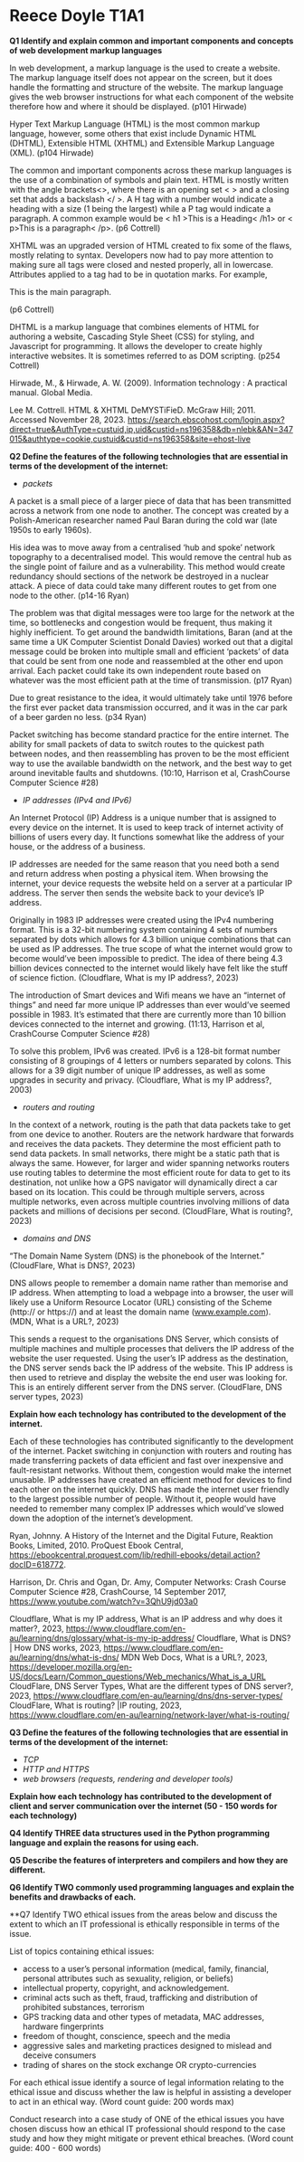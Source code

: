 # Reece Doyle T1A1 

**Q1	Identify and explain common and important components and concepts of web development markup languages**

In web development, a markup language is the used to create a website. The markup language itself does not appear on the screen, but it does handle the formatting and structure of the website. The markup language gives the web browser instructions for what each component of the website therefore how and where it should be displayed. (p101 Hirwade)

Hyper Text Markup Language (HTML) is the most common markup language, however, some others that exist include Dynamic HTML (DHTML), Extensible HTML (XHTML) and Extensible Markup Language (XML). (p104 Hirwade)

The common and important components across these markup languages is the use of a combination of symbols and plain text. HTML is mostly written with the angle brackets<>, where there is an opening set < > and a closing set that adds a backslash </ >. 
A H tag with a number would indicate a heading with a size (1 being the largest) while a P tag would indicate a paragraph. A common example would be < h1 >This is a Heading< /h1> or < p>This is a paragraph< /p>. (p6 Cottrell)

XHTML was an upgraded version of HTML created to fix some of the flaws, mostly relating to syntax. Developers now had to pay more attention to making sure all tags were closed and nested properly, all in lowercase. Attributes applied to a tag had to be in quotation marks. For example, <p id=”main-text”>This is the main paragraph.</p> (p6 Cottrell)


DHTML is a markup language that combines elements of HTML for authoring a website, Cascading Style Sheet (CSS) for styling, and Javascript for programming. It allows the developer to create highly interactive websites. It is sometimes referred to as DOM scripting. (p254 Cottrell)



Hirwade, M., & Hirwade, A. W. (2009). Information technology : A practical manual. Global Media. 

Lee M. Cottrell. HTML & XHTML DeMYSTiFieD. McGraw Hill; 2011. Accessed November 28, 2023. https://search.ebscohost.com/login.aspx?direct=true&AuthType=custuid,ip,uid&custid=ns196358&db=nlebk&AN=347015&authtype=cookie,custuid&custid=ns196358&site=ehost-live




**Q2    Define the features of the following technologies that are essential in terms of the development of the internet:**
 - *packets*



A packet is a small piece of a larger piece of data that has been transmitted across a network from one node to another. The concept was created by a Polish-American researcher named Paul Baran during the cold war (late 1950s to early 1960s). 

His idea was to move away from a centralised ‘hub and spoke’ network topography to a decentralised model. This would remove the central hub as the single point of failure and as a vulnerability. This method would create redundancy should sections of the network be destroyed in a nuclear attack. A piece of data could take many different routes to get from one node to the other. (p14-16 Ryan)

The problem was that digital messages were too large for the network at the time, so bottlenecks and congestion would be frequent, thus making it highly inefficient. To get around the bandwidth limitations, Baran (and at the same time a UK Computer Scientist Donald Davies) worked out that a digital message could be broken into multiple small and efficient ‘packets’ of data that could be sent from one node and reassembled at the other end upon arrival. Each packet could take its own independent route based on whatever was the most efficient path at the time of transmission. (p17 Ryan)

Due to great resistance to the idea, it would ultimately take until 1976 before the first ever packet data transmission occurred, and it was in the car park of a beer garden no less. (p34 Ryan)

Packet switching has become standard practice for the entire internet. The ability for small packets of data to switch routes to the quickest path between nodes, and then reassembling has proven to be the most efficient way to use the available bandwidth on the network, and the best way to get around inevitable faults and shutdowns. (10:10, Harrison et al, CrashCourse Computer Science #28)

 - *IP addresses (IPv4 and IPv6)*

An Internet Protocol (IP) Address is a unique number that is assigned to every device on the internet. It is used to keep track of internet activity of billions of users every day. It functions somewhat like the address of your house, or the address of a business. 

IP addresses are needed for the same reason that you need both a send and return address when posting a physical item. When browsing the internet, your device requests the website held on a server at a particular IP address. The server then sends the website back to your device’s IP address. 

Originally in 1983 IP addresses were created using the IPv4 numbering format. This is a 32-bit numbering system containing 4 sets of numbers separated by dots which allows for 4.3 billion unique combinations that can be used as IP addresses. The true scope of what the internet would grow to become would’ve been impossible to predict. The idea of there being 4.3 billion devices connected to the internet would likely have felt like the stuff of science fiction. (Cloudflare, What is my IP address?, 2023)


The introduction of Smart devices and Wifi means we have an “internet of things” and need far more unique IP addresses than ever would’ve seemed possible in 1983. It’s estimated that there are currently more than 10 billion devices connected to the internet and growing. (11:13, Harrison et al, CrashCourse Computer Science #28)

To solve this problem, IPv6 was created. IPv6 is a 128-bit format number consisting of 8 groupings of 4 letters or numbers separated by colons. This allows for a 39 digit number of unique IP addresses, as well as some upgrades in security and privacy. (Cloudflare, What is my IP address?, 2003)

 - *routers and routing*

In the context of a network, routing is the path that data packets take to get from one device to another. Routers are the network hardware that forwards and receives the data packets. They determine the most efficient path to send data packets. In small networks, there might be a static path that is always the same. However, for larger and wider spanning networks routers use routing tables to determine the most efficient route for data to get to its destination, not unlike how a GPS navigator will dynamically direct a car based on its location. This could be through multiple servers, across multiple networks, even across multiple countries involving millions of data packets and millions of decisions per second. (CloudFlare, What is routing?, 2023)

 - *domains and DNS*

“The Domain Name System (DNS) is the phonebook of the Internet.” (CloudFlare, What is DNS?, 2023)

DNS allows people to remember a domain name rather than memorise and IP address. When attempting to load a webpage into a browser, the user will likely use a Uniform Resource Locator (URL) consisting of the Scheme (http:// or https://) and at least the domain name (www.example.com). (MDN, What is a URL?, 2023)

This sends a request to the organisations DNS Server, which consists of multiple machines and multiple processes that delivers the IP address of the website the user requested. Using the user’s IP address as the destination, the DNS server sends back the IP address of the website. This IP address is then used to retrieve and display the website the end user was looking for. This is an entirely different server from the DNS server. (CloudFlare, DNS server types, 2023)


**Explain how each technology has contributed to the development of the internet.**


Each of these technologies has contributed significantly to the development of the internet. Packet switching in conjunction with routers and routing has made transferring packets of data efficient and fast over inexpensive and fault-resistant networks. Without them, congestion would make the internet unusable. IP addresses have created an efficient method for devices to find each other on the internet quickly. DNS has made the internet user friendly to the largest possible number of people. Without it, people would have needed to remember many complex IP addresses which would’ve slowed down the adoption of the internet’s development. 




Ryan, Johnny. A History of the Internet and the Digital Future, Reaktion Books, Limited, 2010. ProQuest Ebook Central, https://ebookcentral.proquest.com/lib/redhill-ebooks/detail.action?docID=618772.

Harrison, Dr. Chris and Ogan, Dr. Amy, Computer Networks: Crash Course Computer Science #28, CrashCourse, 14 September 2017, https://www.youtube.com/watch?v=3QhU9jd03a0

Cloudflare, What is my IP address, What is an IP address and why does it matter?, 2023, https://www.cloudflare.com/en-au/learning/dns/glossary/what-is-my-ip-address/
Cloudflare, What is DNS? | How DNS works, 2023, https://www.cloudflare.com/en-au/learning/dns/what-is-dns/
MDN Web Docs, What is a URL?, 2023, https://developer.mozilla.org/en-US/docs/Learn/Common_questions/Web_mechanics/What_is_a_URL
CloudFlare, DNS Server Types, What are the different types of DNS server?, 2023, https://www.cloudflare.com/en-au/learning/dns/dns-server-types/
CloudFlare, What is routing? |IP routing, 2023, https://www.cloudflare.com/en-au/learning/network-layer/what-is-routing/



**Q3	Define the features of the following technologies that are essential in terms of the development of the internet:**
 - *TCP*
 - *HTTP and HTTPS*
 - *web browsers (requests, rendering and developer tools)*

**Explain how each technology has contributed to the development of client and server communication over the internet (50 - 150 words for each technology)**

**Q4	Identify THREE data structures used in the Python programming language and explain the reasons for using each.**

**Q5	Describe the features of interpreters and compilers and how they are different.**

**Q6	Identify TWO commonly used programming languages and explain the benefits and drawbacks of each.**

**Q7	Identify TWO ethical issues from the areas below and discuss the extent to which an IT professional is ethically responsible in terms of the issue.

List of topics containing ethical issues:
 - access to a user’s personal information (medical, family, financial, personal attributes such as sexuality, religion, or beliefs)
 - intellectual property, copyright, and acknowledgement.
 - criminal acts such as theft, fraud, trafficking and distribution of prohibited substances, terrorism
 - GPS tracking data and other types of metadata, MAC addresses, hardware fingerprints
 - freedom of thought, conscience, speech and the media
 - aggressive sales and marketing practices designed to mislead and deceive consumers
 - trading of shares on the stock exchange OR crypto-currencies

For each ethical issue identify a source of legal information relating to the ethical issue and discuss whether the law is helpful in assisting a developer to act in an ethical way. (Word count guide: 200 words max)

Conduct research into a case study of ONE of the ethical issues you have chosen discuss how an ethical IT professional should respond to the case study and how they might mitigate or prevent ethical breaches. (Word count guide: 400 - 600 words)